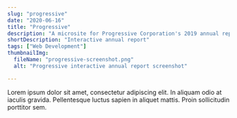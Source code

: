 ```yaml
---
slug: "progressive"
date: "2020-06-16"
title: "Progressive"
description: "A microsite for Progressive Corporation's 2019 annual report"
shortDescription: "Interactive annual report"
tags: ["Web Development"]
thumbnailImg:
  fileName: "progressive-screenshot.png"
  alt: "Progressive interactive annual report screenshot"

---
```


Lorem ipsum dolor sit amet, consectetur adipiscing elit. In aliquam odio at iaculis gravida. Pellentesque luctus sapien in aliquet mattis. Proin sollicitudin porttitor sem.
